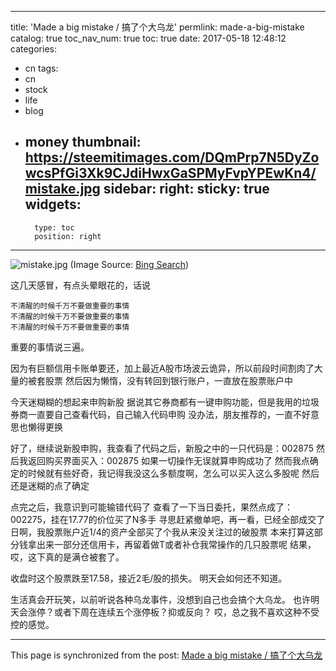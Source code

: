 
---
title: 'Made a big mistake / 搞了个大乌龙'
permlink: made-a-big-mistake
catalog: true
toc_nav_num: true
toc: true
date: 2017-05-18 12:48:12
categories:
- cn
tags:
- cn
- stock
- life
- blog
- money
thumbnail: https://steemitimages.com/DQmPrp7N5DyZowcsPfGi3Xk9CJdiHwxGaSPMyFvpYPEwKn4/mistake.jpg
sidebar:
    right:
        sticky: true
widgets:
    -
        type: toc
        position: right
---


![mistake.jpg](https://steemitimages.com/DQmPrp7N5DyZowcsPfGi3Xk9CJdiHwxGaSPMyFvpYPEwKn4/mistake.jpg)
(Image Source: [Bing Search](http://cn.bing.com/images/search?view=detailV2&ccid=IJ6yNfAm&id=C6F1D531566ADD3CAF14E1DCCD03162B14FEC2A5&thid=OIP.IJ6yNfAmuuwqwMGk6tjFhwEsDJ&q=mistake&simid=607994833173153767&selectedIndex=40))

这几天感冒，有点头晕眼花的，话说
```
不清醒的时候千万不要做重要的事情
不清醒的时候千万不要做重要的事情
不清醒的时候千万不要做重要的事情
```
重要的事情说三遍。

因为有巨额信用卡账单要还，加上最近A股市场波云诡异，所以前段时间割肉了大量的被套股票
然后因为懒惰，没有转回到银行账户，一直放在股票账户中

今天迷糊糊的想起来申购新股
据说其它券商都有一键申购功能，但是我用的垃圾券商一直要自己查看代码，自己输入代码申购
没办法，朋友推荐的，一直不好意思也懒得更换

好了，继续说新股申购，我查看了代码之后，新股之中的一只代码是：002875
然后我返回购买界面买入：002875  如果一切操作无误就算申购成功了
然而我点确定的时候就有些好奇，我记得我没这么多额度啊，怎么可以买入这么多股呢
然后还是迷糊的点了确定

点完之后，我意识到可能输错代码了
查看了一下当日委托，果然点成了： 002275，挂在17.77的价位买了N多手
寻思赶紧撤单吧，再一看，已经全部成交了
日啊，我股票账户近1/4的资产全部买了个我从来没关注过的破股票
本来打算这部分钱拿出来一部分还信用卡，再留着做T或者补仓我常操作的几只股票呢
结果，哎，这下真的是满仓被套了。

收盘时这个股票跌至17.58，接近2毛/股的损失。
明天会如何还不知道。

生活真会开玩笑，以前听说各种乌龙事件，没想到自己也会搞个大乌龙。
也许明天会涨停？或者下周在连续五个涨停板？抑或反向？
哎，总之我不喜欢这种不受控的感觉。

- - -

This page is synchronized from the post: [Made a big mistake / 搞了个大乌龙](https://steemit.com/@oflyhigh/made-a-big-mistake)
